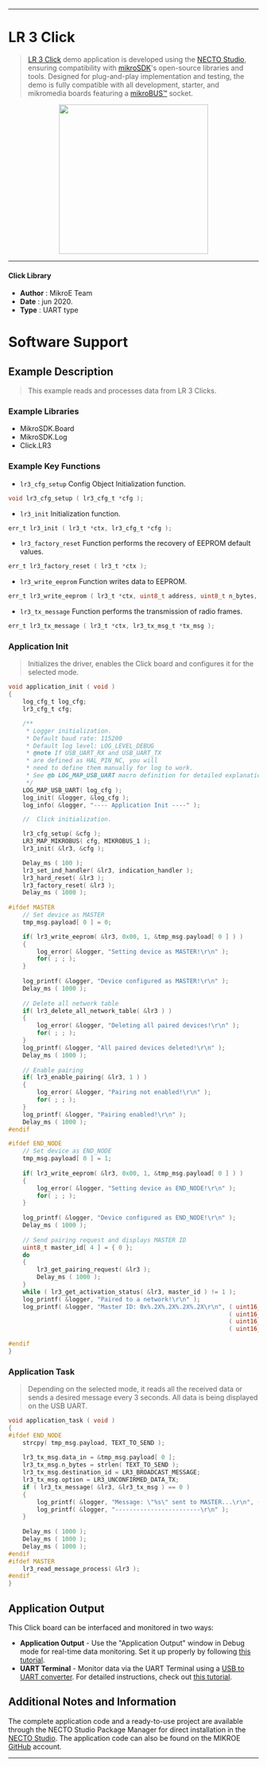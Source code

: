 
---
# LR 3 Click

> [LR 3 Click](https://www.mikroe.com/?pid_product=MIKROE-4616) demo application is developed using
the [NECTO Studio](https://www.mikroe.com/necto), ensuring compatibility with [mikroSDK](https://www.mikroe.com/mikrosdk)'s
open-source libraries and tools. Designed for plug-and-play implementation and testing, the demo is fully compatible with
all development, starter, and mikromedia boards featuring a [mikroBUS&trade;](https://www.mikroe.com/mikrobus) socket.

<p align="center">
  <img src="https://www.mikroe.com/?pid_product=MIKROE-4616&image=1" height=300px>
</p>

---

#### Click Library

- **Author**        : MikroE Team
- **Date**          : jun 2020.
- **Type**          : UART type

# Software Support

## Example Description

> This example reads and processes data from LR 3 Clicks.

### Example Libraries

- MikroSDK.Board
- MikroSDK.Log
- Click.LR3

### Example Key Functions

- `lr3_cfg_setup` Config Object Initialization function. 
```c
void lr3_cfg_setup ( lr3_cfg_t *cfg );
``` 
 
- `lr3_init` Initialization function. 
```c
err_t lr3_init ( lr3_t *ctx, lr3_cfg_t *cfg );
```

- `lr3_factory_reset` Function performs the recovery of EEPROM default values. 
```c
err_t lr3_factory_reset ( lr3_t *ctx );
```
 
- `lr3_write_eeprom` Function writes data to EEPROM. 
```c
err_t lr3_write_eeprom ( lr3_t *ctx, uint8_t address, uint8_t n_bytes, uint8_t *data_in );
```

- `lr3_tx_message` Function performs the transmission of radio frames. 
```c
err_t lr3_tx_message ( lr3_t *ctx, lr3_tx_msg_t *tx_msg );
```

### Application Init

> Initializes the driver, enables the Click board and configures it for the selected mode.

```c
void application_init ( void )
{
    log_cfg_t log_cfg;
    lr3_cfg_t cfg;

    /** 
     * Logger initialization.
     * Default baud rate: 115200
     * Default log level: LOG_LEVEL_DEBUG
     * @note If USB_UART_RX and USB_UART_TX 
     * are defined as HAL_PIN_NC, you will 
     * need to define them manually for log to work. 
     * See @b LOG_MAP_USB_UART macro definition for detailed explanation.
     */
    LOG_MAP_USB_UART( log_cfg );
    log_init( &logger, &log_cfg );
    log_info( &logger, "---- Application Init ----" );

    //  Click initialization.

    lr3_cfg_setup( &cfg );
    LR3_MAP_MIKROBUS( cfg, MIKROBUS_1 );
    lr3_init( &lr3, &cfg );

    Delay_ms ( 100 );
    lr3_set_ind_handler( &lr3, indication_handler );
    lr3_hard_reset( &lr3 );
    lr3_factory_reset( &lr3 );
    Delay_ms ( 1000 );
    
#ifdef MASTER
    // Set device as MASTER
    tmp_msg.payload[ 0 ] = 0;

    if( lr3_write_eeprom( &lr3, 0x00, 1, &tmp_msg.payload[ 0 ] ) )
    {
        log_error( &logger, "Setting device as MASTER!\r\n" );
        for( ; ; );
    }
    
    log_printf( &logger, "Device configured as MASTER!\r\n" );
    Delay_ms ( 1000 );
    
    // Delete all network table
    if( lr3_delete_all_network_table( &lr3 ) )
    {
        log_error( &logger, "Deleting all paired devices!\r\n" );
        for( ; ; );
    }
    log_printf( &logger, "All paired devices deleted!\r\n" );
    Delay_ms ( 1000 );
    
    // Enable pairing
    if( lr3_enable_pairing( &lr3, 1 ) )
    {
        log_error( &logger, "Pairing not enabled!\r\n" );
        for( ; ; );
    }
    log_printf( &logger, "Pairing enabled!\r\n" );
    Delay_ms ( 1000 );
#endif

#ifdef END_NODE
    // Set device as END_NODE
    tmp_msg.payload[ 0 ] = 1;
    
    if( lr3_write_eeprom( &lr3, 0x00, 1, &tmp_msg.payload[ 0 ] ) )
    {
        log_error( &logger, "Setting device as END_NODE!\r\n" );
        for( ; ; );
    }
    
    log_printf( &logger, "Device configured as END_NODE!\r\n" );
    Delay_ms ( 1000 );
    
    // Send pairing request and displays MASTER ID
    uint8_t master_id[ 4 ] = { 0 };
    do
    {
        lr3_get_pairing_request( &lr3 );
        Delay_ms ( 1000 );
    }
    while ( lr3_get_activation_status( &lr3, master_id ) != 1 );
    log_printf( &logger, "Paired to a network!\r\n" );
    log_printf( &logger, "Master ID: 0x%.2X%.2X%.2X%.2X\r\n", ( uint16_t ) master_id[ 3 ],
                                                              ( uint16_t ) master_id[ 2 ],
                                                              ( uint16_t ) master_id[ 1 ],
                                                              ( uint16_t ) master_id[ 0 ] );
    
#endif
}
```

### Application Task

> Depending on the selected mode, it reads all the received data or sends a desired message every 3 seconds. All data is being displayed on the USB UART.

```c
void application_task ( void )
{
#ifdef END_NODE
    strcpy( tmp_msg.payload, TEXT_TO_SEND );
   
    lr3_tx_msg.data_in = &tmp_msg.payload[ 0 ];
    lr3_tx_msg.n_bytes = strlen( TEXT_TO_SEND );
    lr3_tx_msg.destination_id = LR3_BROADCAST_MESSAGE;
    lr3_tx_msg.option = LR3_UNCONFIRMED_DATA_TX;
    if ( lr3_tx_message( &lr3, &lr3_tx_msg ) == 0 )
    {
        log_printf( &logger, "Message: \"%s\" sent to MASTER...\r\n", ( uint8_t * ) TEXT_TO_SEND );
        log_printf( &logger, "------------------------\r\n" );
    }
    
    Delay_ms ( 1000 );
    Delay_ms ( 1000 );
    Delay_ms ( 1000 );
#endif
#ifdef MASTER
    lr3_read_message_process( &lr3 );
#endif 
}
```

## Application Output

This Click board can be interfaced and monitored in two ways:
- **Application Output** - Use the "Application Output" window in Debug mode for real-time data monitoring.
Set it up properly by following [this tutorial](https://www.youtube.com/watch?v=ta5yyk1Woy4).
- **UART Terminal** - Monitor data via the UART Terminal using
a [USB to UART converter](https://www.mikroe.com/click/interface/usb?interface*=uart,uart). For detailed instructions,
check out [this tutorial](https://help.mikroe.com/necto/v2/Getting%20Started/Tools/UARTTerminalTool).

## Additional Notes and Information

The complete application code and a ready-to-use project are available through the NECTO Studio Package Manager for 
direct installation in the [NECTO Studio](https://www.mikroe.com/necto). The application code can also be found on
the MIKROE [GitHub](https://github.com/MikroElektronika/mikrosdk_click_v2) account.

---
